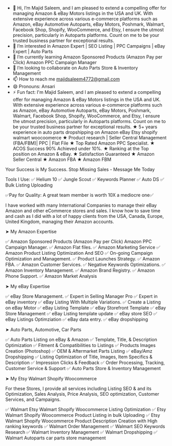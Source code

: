 - 👋 Hi, I’m Majid Saleem, and I am pleased to extend a compelling offer for managing Amazon & eBay Motors listings in the USA and UK. With extensive experience across various e-commerce platforms such as Amazon, eBay Automotive Autoparts, eBay Motors, Poshmark, Walmart, Facebook Shop, Shopify, WooCommerce, and Etsy, I ensure the utmost precision, particularly in Autoparts platforms. Count on me to be your trusted business partner for exceptional results.
- 👀 I’m interested in Amazon Expert | SEO Listing | PPC Campaigns | eBay Expert | Auto Parts
- 🌱 I’m currently learning Amazon Sponsored Products (Amazon Pay per Click) Amazon PPC Campaign Manager
- 💞️ I’m looking to collaborate on Auto Parts Store & Inventory Management
- 📫 How to reach me [majidsaleem4772@gmail.com](https://www.upwork.com/freelancers/~0123b6c12c07e9a75e)
- 😄 Pronouns: Ansari
- ⚡ Fun fact: I'm Majid Saleem, and I am pleased to extend a compelling offer for managing Amazon & eBay Motors listings in the USA and UK. With extensive experience across various e-commerce platforms such as Amazon, eBay Automotive Autoparts, eBay Motors, Poshmark, Walmart, Facebook Shop, Shopify, WooCommerce, and Etsy, I ensure the utmost precision, particularly in Autoparts platforms. Count on me to be your trusted business partner for exceptional results.
★ 5+ years experience in auto parts dropshipping on Amazon eBay Etsy shopify walmart woocoomerce
★ Product research | Seller Central Management (FBA/FBM)| PPC | Flat File
★ Top Rated Amazon PPC Specialist.
★ ACOS Success 90% Achieved under 10%.
★ Ranking at the Top position on Amazon & eBay.
★ Satisfaction Guaranteed
★ Amazon Seller Central
★ Amazon FBA
★ Amazon FBM

Your Success is My Success. Stop Missing Sales - Message Me Today

Tools I Use:
✅ Helium 10
✅ Jungle Scout
✅ Keywords Planner
✅ Auto DS
✅ Bulk Listing Uploading

✅Pay for Quality: A great team member is worth 10X a mediocre one✅

I have worked with many International Companies to manage their eBay Amazon and other eCommerce stores and sales. I know how to save time and cash as I did with a lot of happy clients from the USA, Canada, Europe, United Kingdom, managing their Amazon accounts.

➤ My Amazon Expertise

✅ Amazon Sponsored Products (Amazon Pay per Click) Amazon PPC Campaign Manager.
✅ Amazon Flat files.
✅ Amazon Marketing Service
✅ Amazon Product Listing Optimization And SEO
✅ On-going Campaign Optimization and Management.
✅ Product Launches Strategy.
✅ Amazon FBA.
✅ Amazon Customer Services.
✅ Negative Keywords Optimizations.
✅ Amazon Inventory Management.
✅ Amazon Brand Registry.
✅ Amazon Phone Support.
✅ Amazon Market Analysis

➤ My eBay Expertise

✅ eBay Store Management.
✅ Expert in Selling Manager Pro
✅ Expert in eBay inventory
✅ eBay Listing With Multiple Variations.
✅ Create a Listing on eBay Motor
✅ eBay Listing Template
✅ eBay Storefront Template
✅ eBay Store Management
✅ eBay Listing template update
✅ eBay store SEO
✅ eBay Listings Optimziation
✅ eBay data entry.
✅ eBay dropshipping

➤ Auto Parts, Automotive, Car Parts

✅ Auto Parts Listing on eBay & Amazon
✅ Template, Title, & Description Optimization
✅ Fitment & Compatibilities to Listings
✅ Products Images Creation (Photoshop)
✅ OEM & Aftermarket Parts Listing
✅ eBay/Amz Dropshipping
✅ Listing Optimization of Title, Images, Item Specifics & Description
✅ Impression Clicks & Feedback
✅ Order Processing, Tracking, Customer Service & Support
✅ Auto Parts Store & Inventory Management

➤ My Etsy Walmart Shopify Woocommerce

For these Stores, I provide all services including Listing SEO & and its Optimization, Sales Analysis, Price Analysis, SEO optimization, Customer Services, and Campaigns.

✅ Walmart Etsy Walmart Shopify Woocommerce Listing Optimization
✅ Etsy Walmart Shopify Woocommerce Product Listing in bulk Uploading
✅ Etsy Walmart Shopify Woocommerce Product Description Creation with High ranking keywords
✅ Walmart Order Management
✅ Walmart SEO Keywords Research
✅ Walmart Inventory Management
✅ Walmart Dropshipping
✅ Walmart Autoparts car parts store management

<!---
Majidsaleem1/Majidsaleem1 is a ✨ special ✨ repository because its `README.md` (this file) appears on your GitHub profile.
You can click the Preview link to take a look at your changes.
--->
